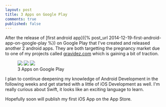 ```yaml
---
layout: post
title: 3 Apps on Google Play
comments: true
published: false
---
```


After the release of [first android app]({% post_url 2014-12-19-first-android-app-on-google-play %}) on Google Play that I've created and released another 2 android apps. They are both targetting the pregnancy market due to one of my projects called [gravidez.com](http://gravidez.com) which is gaining a bit of traction.

<figure class="third">
	<a href="https://play.google.com/store/apps/details?id=com.gravidez.messenger"><img src="{{ site.url }}/assets/apps/gravidezapp/device-2015-02-26-195753.png"></a>
	<a href="https://play.google.com/store/apps/details?id=com.luisramalho.calculadoragravidez"><img src="{{ site.url }}/assets/apps/calculadoragravidez/device-2015-02-16-161010.png"></a>
	<a href="https://play.google.com/store/apps/details?id=com.luisramalho.dicasparaengravidar"><img src="{{ site.url }}/assets/apps/dicasparaengravidar/device-2015-02-26-200941.png"></a>
	<figcaption>3 Apps on Google Play</figcaption>
</figure>

I plan to continue deepening my knowledge of Android Development in the following weeks and get started with a little of iOS Development as well. I'm really curious about Swift, it looks like an exciting language to learn.

Hopefully soon will publish my first iOS App on the App Store.